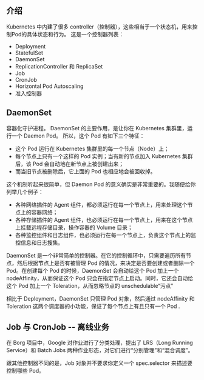 ## 介绍
Kubernetes 中内建了很多 controller（控制器），这些相当于一个状态机，用来控制Pod的具体状态和行为。
这是一个控制器列表：
- Deployment
- StatefulSet
- DaemonSet
- ReplicationController 和 ReplicaSet
- Job
- CronJob
- Horizontal Pod Autoscaling
- 准入控制器


## DaemonSet
容器化守护进程。
DaemonSet 的主要作用，是让你在 Kubernetes 集群里，运行一个 Daemon Pod。 所以，这个 Pod 有如下三个特征：
- 这个 Pod 运行在 Kubernetes 集群里的每一个节点（Node）上；
- 每个节点上只有一个这样的 Pod 实例；当有新的节点加入 Kubernetes 集群后，该 Pod 会自动地在新节点上被创建出来；
- 而当旧节点被删除后，它上面的 Pod 也相应地会被回收掉。


这个机制听起来很简单，但 Daemon Pod 的意义确实是非常重要的。我随便给你列举几个例子：

- 各种网络插件的 Agent 组件，都必须运行在每一个节点上，用来处理这个节点上的容器网络；
- 各种存储插件的 Agent 组件，也必须运行在每一个节点上，用来在这个节点上挂载远程存储目录，操作容器的 Volume 目录；
- 各种监控组件和日志组件，也必须运行在每一个节点上，负责这个节点上的监控信息和日志搜集。


DaemonSet 是一个非常简单的控制器。在它的控制循环中，只需要遍历所有节点，然后根据节点上是否有被管理 Pod 的情况，来决定是否要创建或者删除一个 Pod。在创建每个 Pod 的时候，DaemonSet 会自动给这个 Pod 加上一个 nodeAffinity，从而保证这个 Pod 只会在指定节点上启动。同时，它还会自动给这个 Pod 加上一个 Toleration，从而忽略节点的 unschedulable“污点”

相比于 Deployment，DaemonSet 只管理 Pod 对象，然后通过 nodeAffinity 和 Toleration 这两个调度器的小功能，保证了每个节点上有且只有一个 Pod .


## Job 与 CronJob -- 离线业务

在 Borg 项目中，Google 对作业进行了分类处理，提出了 LRS（Long Running Service）和 Batch Jobs 两种作业形态，对它们进行“分别管理”和“混合调度”。

跟其他控制器不同的是，Job 对象并不要求你定义一个 spec.selector 来描述要控制哪些 Pod。
